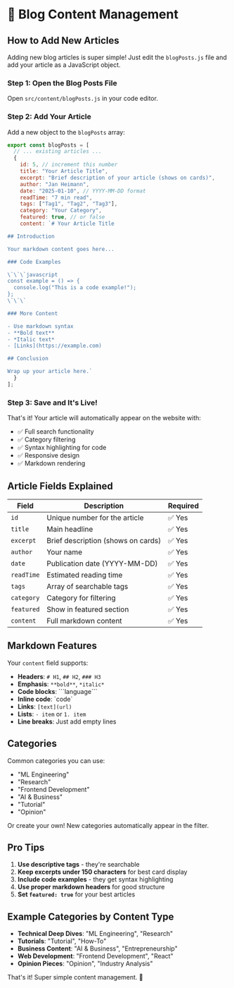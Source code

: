 # 📝 Blog Content Management

## How to Add New Articles

Adding new blog articles is super simple! Just edit the `blogPosts.js` file and add your article as a JavaScript object.

### Step 1: Open the Blog Posts File

Open `src/content/blogPosts.js` in your code editor.

### Step 2: Add Your Article

Add a new object to the `blogPosts` array:

```javascript
export const blogPosts = [
  // ... existing articles ...
  {
    id: 5, // increment this number
    title: "Your Article Title",
    excerpt: "Brief description of your article (shows on cards)",
    author: "Jan Heimann",
    date: "2025-01-10", // YYYY-MM-DD format
    readTime: "7 min read",
    tags: ["Tag1", "Tag2", "Tag3"],
    category: "Your Category",
    featured: true, // or false
    content: `# Your Article Title

## Introduction

Your markdown content goes here...

### Code Examples

\`\`\`javascript
const example = () => {
  console.log("This is a code example!");
};
\`\`\`

### More Content

- Use markdown syntax
- **Bold text**
- *Italic text*
- [Links](https://example.com)

## Conclusion

Wrap up your article here.`
  }
];
```

### Step 3: Save and It's Live!

That's it! Your article will automatically appear on the website with:
- ✅ Full search functionality
- ✅ Category filtering
- ✅ Syntax highlighting for code
- ✅ Responsive design
- ✅ Markdown rendering

## Article Fields Explained

| Field | Description | Required |
|-------|-------------|----------|
| `id` | Unique number for the article | ✅ Yes |
| `title` | Main headline | ✅ Yes |
| `excerpt` | Brief description (shows on cards) | ✅ Yes |
| `author` | Your name | ✅ Yes |
| `date` | Publication date (YYYY-MM-DD) | ✅ Yes |
| `readTime` | Estimated reading time | ✅ Yes |
| `tags` | Array of searchable tags | ✅ Yes |
| `category` | Category for filtering | ✅ Yes |
| `featured` | Show in featured section | ✅ Yes |
| `content` | Full markdown content | ✅ Yes |

## Markdown Features

Your `content` field supports:

- **Headers**: `# H1`, `## H2`, `### H3`
- **Emphasis**: `**bold**`, `*italic*`
- **Code blocks**: \`\`\`language\`\`\`
- **Inline code**: \`code\`
- **Links**: `[text](url)`
- **Lists**: `- item` or `1. item`
- **Line breaks**: Just add empty lines

## Categories

Common categories you can use:
- "ML Engineering"
- "Research"
- "Frontend Development"
- "AI & Business"
- "Tutorial"
- "Opinion"

Or create your own! New categories automatically appear in the filter.

## Pro Tips

1. **Use descriptive tags** - they're searchable
2. **Keep excerpts under 150 characters** for best card display
3. **Include code examples** - they get syntax highlighting
4. **Use proper markdown headers** for good structure
5. **Set `featured: true`** for your best articles

## Example Categories by Content Type

- **Technical Deep Dives**: "ML Engineering", "Research"
- **Tutorials**: "Tutorial", "How-To"
- **Business Content**: "AI & Business", "Entrepreneurship"
- **Web Development**: "Frontend Development", "React"
- **Opinion Pieces**: "Opinion", "Industry Analysis"

That's it! Super simple content management. 🎉
